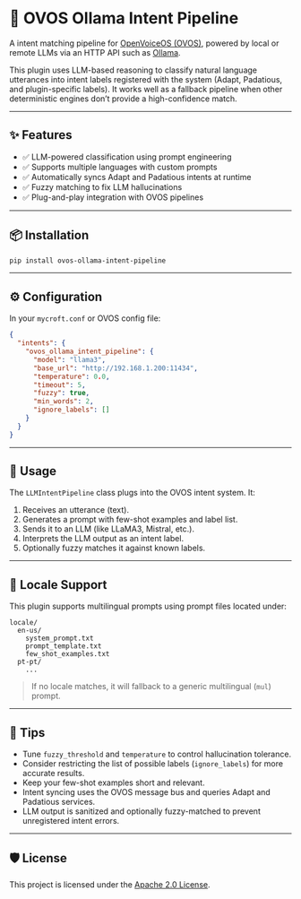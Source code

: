 # 🧠 OVOS Ollama Intent Pipeline

A intent matching pipeline for [OpenVoiceOS (OVOS)](https://openvoiceos.org), powered by local or remote LLMs via an HTTP API such as [Ollama](https://ollama.com/).

This plugin uses LLM-based reasoning to classify natural language utterances into intent labels registered with the system (Adapt, Padatious, and plugin-specific labels). It works well as a fallback pipeline when other deterministic engines don’t provide a high-confidence match.

---

## ✨ Features

* ✅ LLM-powered classification using prompt engineering
* ✅ Supports multiple languages with custom prompts
* ✅ Automatically syncs Adapt and Padatious intents at runtime
* ✅ Fuzzy matching to fix LLM hallucinations
* ✅ Plug-and-play integration with OVOS pipelines

---

## 📦 Installation

```bash
pip install ovos-ollama-intent-pipeline
```

---

## ⚙️ Configuration

In your `mycroft.conf` or OVOS config file:

```json
{
  "intents": {
    "ovos_ollama_intent_pipeline": {
      "model": "llama3",
      "base_url": "http://192.168.1.200:11434",
      "temperature": 0.0,
      "timeout": 5,
      "fuzzy": true,
      "min_words": 2,
      "ignore_labels": []
    }
  }
}
```

---

## 🧠 Usage

The `LLMIntentPipeline` class plugs into the OVOS intent system. It:

1. Receives an utterance (text).
2. Generates a prompt with few-shot examples and label list.
3. Sends it to an LLM (like LLaMA3, Mistral, etc.).
4. Interprets the LLM output as an intent label.
5. Optionally fuzzy matches it against known labels.


---

## 📁 Locale Support

This plugin supports multilingual prompts using prompt files located under:

```
locale/
  en-us/
    system_prompt.txt
    prompt_template.txt
    few_shot_examples.txt
  pt-pt/
    ...
```

> If no locale matches, it will fallback to a generic multilingual (`mul`) prompt.

---

## 🧪 Tips

* Tune `fuzzy_threshold` and `temperature` to control hallucination tolerance.
* Consider restricting the list of possible labels (`ignore_labels`) for more accurate results.
* Keep your few-shot examples short and relevant.
* Intent syncing uses the OVOS message bus and queries Adapt and Padatious services.
* LLM output is sanitized and optionally fuzzy-matched to prevent unregistered intent errors.

---

## 🛡 License

This project is licensed under the [Apache 2.0 License](LICENSE).

